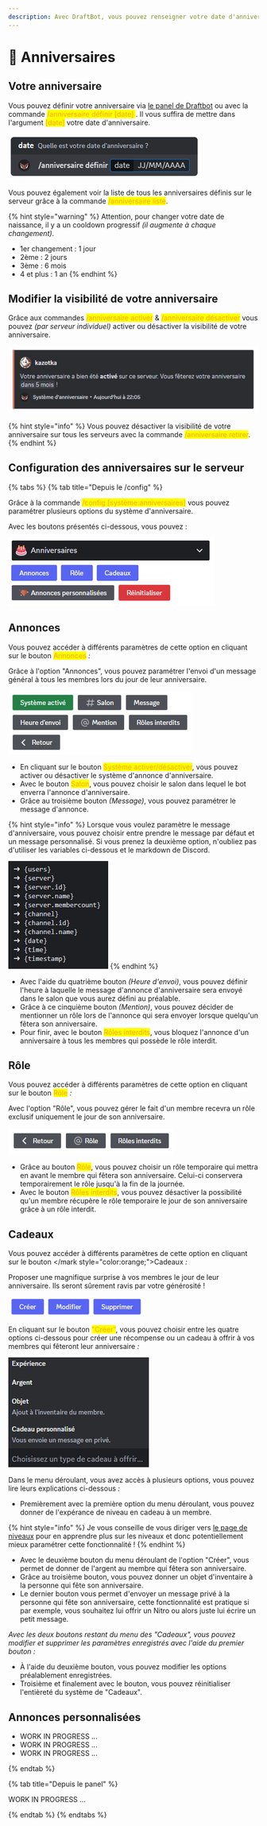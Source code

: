 ```yaml
---
description: Avec DraftBot, vous pouvez renseigner votre date d'anniversaire et être informé des prochains à venir !
---
```


# 🎂 Anniversaires

## Votre anniversaire

Vous pouvez définir votre anniversaire via [le panel de Draftbot](https://www.draftbot.fr) ou avec la commande <mark style="color:orange;">/anniversaire définir \[date] </mark>. Il vous suffira de mettre dans l'argument <mark style="color:orange;">\[date]</mark> votre date d'anniversaire. 

![Exemple de commande d'anniversaire](../.gitbook/assets/birthday/command_review.png)

Vous pouvez également voir la liste de tous les anniversaires définis sur le serveur grâce à la commande <mark style="color:orange;">/anniversaire liste</mark>.

{% hint style="warning" %}
Attention, pour changer votre date de naissance, il y a un cooldown progressif *(il augmente à chaque changement)*.

- 1er changement : 1 jour
- 2ème : 2 jours
- 3ème : 6 mois
- 4 et plus : 1 an
{% endhint %}

## Modifier la visibilité de votre anniversaire

Grâce aux commandes <mark style="color:orange;">/anniversaire activer</mark> & <mark style="color:orange;">/anniversaire désactiver</mark> vous pouvez *(par serveur individuel)* activer ou désactiver la visibilité de votre anniversaire.

![Message de confirmation de la commande /anniversaire activer](../.gitbook/assets/birthday/birthday_enable.png)

{% hint style="info" %}
Vous pouvez désactiver la visibilité de votre anniversaire sur tous les serveurs avec la commande <mark style="color:orange;">/anniversaire retirer</mark>.
{% endhint %}

## Configuration des anniversaires sur le serveur

{% tabs %}
{% tab title="Depuis le /config" %}

Grâce à la commande <mark style="color:orange;">/config \[système:anniversaires]</mark> vous pouvez paramétrer plusieurs options du système d'anniversaire.

Avec les boutons présentés ci-dessous, vous pouvez :

![Aperçu des options du système de configuration via la commande /config](../.gitbook/assets/birthday/birthday_config_button.png)

## Annonces

Vous pouvez accéder à différents paramètres de cette option en cliquant sur le bouton <mark style="color:orange;">Annonces</mark> *:*

Grâce à l'option "Annonces", vous pouvez paramétrer l'envoi d'un message général à tous les membres lors du jour de leur anniversaire.

![Aperçu des différents paramètres d'annonce d'anniversaire](../.gitbook/assets/birthday/birth_config_annoncement.png)

- En cliquant sur le bouton <mark style="color:orange;">Système activer/désactiver</mark>, vous pouvez activer ou désactiver le système d'annonce d'anniversaire.
- Avec le bouton <mark style="color:orange;">Salon</mark>, vous pouvez choisir le salon dans lequel le bot enverra l'annonce d'anniversaire.
- Grâce au troisième bouton *(Message)*, vous pouvez paramétrer le message d'annonce.

{% hint style="info" %}
Lorsque vous voulez paramètre le message d'anniversaire, vous pouvez choisir entre prendre le message par défaut et un message personnalisé. Si vous prenez la deuxième option, n'oubliez pas d'utiliser les variables ci-dessous et le markdown de Discord.

![Aperçu des variables diponible pour l'annonce d'anniversaire](../.gitbook/assets/birthday/birthday_config_message_edit.png)
{% endhint %}

- Avec l'aide du quatrième bouton *(Heure d'envoi)*, vous pouvez définir l'heure à laquelle le message d'annonce d'anniversaire sera envoyé dans le salon que vous aurez défini au préalable. 
- Grâce à ce cinquième bouton *(Mention)*, vous pouvez décider de mentionner un rôle lors de l'annonce qui sera envoyer lorsque quelqu'un fêtera son anniversaire.
- Pour finir, avec le bouton <mark style="color:orange;">Rôles interdits</mark>, vous bloquez l'annonce d'un anniversaire à tous les membres qui possède le rôle interdit. 

## Rôle

Vous pouvez accéder à différents paramètres de cette option en cliquant sur le bouton <mark style="color:orange;">Rôle</mark> *:*

Avec l'option "Rôle", vous pouvez gérer le fait d'un membre recevra un rôle exclusif uniquement le jour de son anniversaire.

![Option rôle du menu de la configuration des anniversaires](../.gitbook/assets/birthday/birthday_config_role.png)

- Grâce au bouton <mark style="color:orange;">Rôle</mark>, vous pouvez choisir un rôle temporaire qui mettra en avant le membre qui fêtera son anniversaire. Celui-ci conservera temporairement le rôle jusqu'à la fin de la journée.
- Avec le bouton <mark style="color:orange;">Rôles interdits</mark>, vous pouvez désactiver la possibilité qu'un membre récupère le rôle temporaire le jour de son anniversaire grâce à un rôle interdit.

## Cadeaux

Vous pouvez accéder à différents paramètres de cette option en cliquant sur le bouton </mark style="color:orange;">Cadeaux</mark> *:*

Proposer une magnifique surprise à vos membres le jour de leur anniversaire. Ils seront sûrement ravis par votre générosité !

![Aperçu des options offertes avec le menu "Cadeaux"](../.gitbook/assets/birthday/birthday_config_gift.png)

En cliquant sur le bouton <mark style="color:orange;">"Créer"</mark>, vous pouvez choisir entre les quatre options ci-dessous pour créer une récompense ou un cadeau à offrir à vos membres qui fêteront leur anniversaire *:*

![Option des cadeaux à offrir via le menu Cadeaux](../.gitbook/assets/birthday/bithday_config_option_gift.png)

Dans le menu déroulant, vous avez accès à plusieurs options, vous pouvez lire leurs explications ci-dessous *:*

- Premièrement avec la première option du menu déroulant, vous pouvez donner de l'expérance de niveau en cadeau à un membre.

{% hint style="info" %}
Je vous conseille de vous diriger vers [le page de niveaux](niveaux.md) pour en apprendre plus sur les niveaux et donc potentiellement mieux paramétrer cette fonctionnalité !
{% endhint %}
    
- Avec le deuxième bouton du menu déroulant de l'option "Créer", vous permet de donner de l'argent au membre qui fêtera son anniversaire.
- Grâce au troisième bouton, vous pouvez donner un objet d'inventaire à la personne qui fête son anniversaire. 
- Le dernier bouton vous permet d'envoyer un message privé à la personne qui fête son anniversaire, cette fonctionnalité est pratique si par exemple, vous souhaitez lui offrir un Nitro ou alors juste lui écrire un petit message.

*Avec les deux boutons restant du menu des "Cadeaux", vous pouvez modifier et supprimer les paramètres enregistrés avec l'aide du premier bouton :*

- À l'aide du deuxième bouton, vous pouvez modifier les options préalablement enregistrées.
- Troisième et finalement avec le bouton, vous pouvez réinitialiser l'entièreté du système de "Cadeaux".

## Annonces personnalisées

- WORK IN PROGRESS ...
- WORK IN PROGRESS ...
- WORK IN PROGRESS ...

{% endtab %}


{% tab title="Depuis le panel" %}

WORK IN PROGRESS ...

{% endtab %}
{% endtabs %}